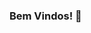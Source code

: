 ### Bem Vindos! 👋

<!--
**nicolecnogueira/nicolecnogueira** is a ✨ _special_ ✨ repository because its `README.md` (this file) appears on your GitHub profile.
<img height="180em" src="https://github-readme-stats.vercel.app/api?username=nicolecnogueira&show_icons=true&theme=cobalt"/>
 <img height="180em" src="https://github-readme-stats.vercel.app/api/top-langs/?username=nicolecnogueira&layout=compact&theme=cobalt"/>
Here are some ideas to get you started:

- 🔭 I’m currently working on ...
- 🌱 I’m currently learning ...
- 👯 I’m looking to collaborate on ...
- 🤔 I’m looking for help with ...
- 💬 Ask me about ...
- 📫 How to reach me: ...
- 😄 Pronouns: ...
- ⚡ Fun fact: ...
-->
